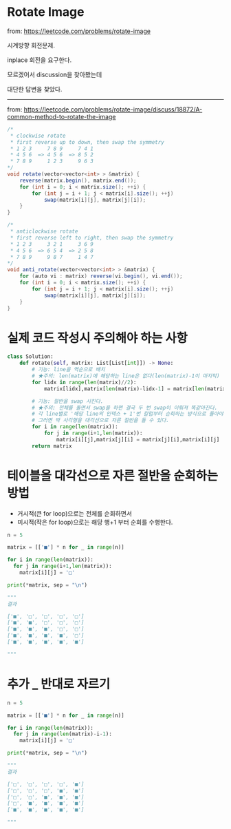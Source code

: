 # Rotate Image

from: https://leetcode.com/problems/rotate-image



시계방향 회전문제. 

inplace 회전을 요구한다.

모르겠어서 discussion을 찾아봤는데

대단한 답변을 찾았다.

---

from: https://leetcode.com/problems/rotate-image/discuss/18872/A-common-method-to-rotate-the-image

```java
/*
 * clockwise rotate
 * first reverse up to down, then swap the symmetry 
 * 1 2 3     7 8 9     7 4 1
 * 4 5 6  => 4 5 6  => 8 5 2
 * 7 8 9     1 2 3     9 6 3
*/
void rotate(vector<vector<int> > &matrix) {
    reverse(matrix.begin(), matrix.end());
    for (int i = 0; i < matrix.size(); ++i) {
        for (int j = i + 1; j < matrix[i].size(); ++j)
            swap(matrix[i][j], matrix[j][i]);
    }
}

/*
 * anticlockwise rotate
 * first reverse left to right, then swap the symmetry
 * 1 2 3     3 2 1     3 6 9
 * 4 5 6  => 6 5 4  => 2 5 8
 * 7 8 9     9 8 7     1 4 7
*/
void anti_rotate(vector<vector<int> > &matrix) {
    for (auto vi : matrix) reverse(vi.begin(), vi.end());
    for (int i = 0; i < matrix.size(); ++i) {
        for (int j = i + 1; j < matrix[i].size(); ++j)
            swap(matrix[i][j], matrix[j][i]);
    }
}
```





# 실제 코드 작성시 주의해야 하는 사항

```python
class Solution:
    def rotate(self, matrix: List[List[int]]) -> None:
        # 기능: line을 역순으로 배치
        # ★주의: len(matrix)에 해당하는 line은 없다(len(matrix)-1이 마지막)
        for lidx in range(len(matrix)//2):
            matrix[lidx],matrix[len(matrix)-lidx-1] = matrix[len(matrix)-lidx-1],matrix[lidx]

        # 기능: 절반을 swap 시킨다.
        # ★주의: 전체를 돌면서 swap을 하면 결국 두 번 swap이 이뤄져 똑같아진다.
        # 각 line별로 '해당 line의 인덱스 + 1'번 칼럼부터 순회하는 방식으로 돌아야 한다.☆☆
        # 그러면 딱 사각형을 대각선으로 자른 절반을 돌 수 있다.
        for i in range(len(matrix)):
            for j in range(i+1,len(matrix)):
                matrix[i][j],matrix[j][i] = matrix[j][i],matrix[i][j]
        return matrix
```



# 테이블을 대각선으로 자른 절반을 순회하는 방법

* 거시적(큰 for loop)으로는 전체를 순회하면서
* 미시적(작은 for loop)으로는 해당 행+1 부터 순회를 수행한다.

```python
n = 5

matrix = [['■'] * n for _ in range(n)]

for i in range(len(matrix)):
  for j in range(i+1,len(matrix)):
    matrix[i][j] = '□'

print(*matrix, sep = "\n")

"""
결과

['■', '□', '□', '□', '□']
['■', '■', '□', '□', '□']
['■', '■', '■', '□', '□']
['■', '■', '■', '■', '□']
['■', '■', '■', '■', '■']

"""
```



# 추가 _ 반대로 자르기

```python
n = 5

matrix = [['■'] * n for _ in range(n)]

for i in range(len(matrix)):
  for j in range(len(matrix)-i-1):
    matrix[i][j] = '□'

print(*matrix, sep = "\n")

"""
결과

['□', '□', '□', '□', '■']
['□', '□', '□', '■', '■']
['□', '□', '■', '■', '■']
['□', '■', '■', '■', '■']
['■', '■', '■', '■', '■']

"""
```

